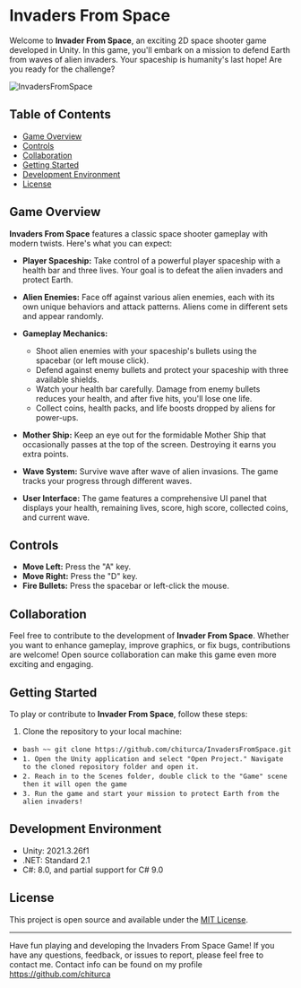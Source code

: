 # Invaders From Space

Welcome to **Invader From Space**, an exciting 2D space shooter game developed in Unity. In this game, you'll embark on a mission to defend Earth from waves of alien invaders. Your spaceship is humanity's last hope! Are you ready for the challenge?

![InvadersFromSpace](https://github.com/chiturca/InvadersFromSpace/assets/113294105/894ff442-54c6-4980-89e2-05cf8d48541f)

## Table of Contents

- [Game Overview](#game-overview)
- [Controls](#controls)
- [Collaboration](#collaboration)
- [Getting Started](#getting-started)
- [Development Environment](#development-environment)
- [License](#license)

## Game Overview <a name="game-overview"></a>

**Invaders From Space** features a classic space shooter gameplay with modern twists. Here's what you can expect:

- **Player Spaceship:** Take control of a powerful player spaceship with a health bar and three lives. Your goal is to defeat the alien invaders and protect Earth.

- **Alien Enemies:** Face off against various alien enemies, each with its own unique behaviors and attack patterns. Aliens come in different sets and appear randomly.

- **Gameplay Mechanics:**
  - Shoot alien enemies with your spaceship's bullets using the spacebar (or left mouse click).
  - Defend against enemy bullets and protect your spaceship with three available shields.
  - Watch your health bar carefully. Damage from enemy bullets reduces your health, and after five hits, you'll lose one life.
  - Collect coins, health packs, and life boosts dropped by aliens for power-ups.

- **Mother Ship:** Keep an eye out for the formidable Mother Ship that occasionally passes at the top of the screen. Destroying it earns you extra points.

- **Wave System:** Survive wave after wave of alien invasions. The game tracks your progress through different waves.

- **User Interface:** The game features a comprehensive UI panel that displays your health, remaining lives, score, high score, collected coins, and current wave.

## Controls <a name="controls"></a>

- **Move Left:** Press the "A" key.
- **Move Right:** Press the "D" key.
- **Fire Bullets:** Press the spacebar or left-click the mouse.

## Collaboration <a name="collaboration"></a>

Feel free to contribute to the development of **Invader From Space**. Whether you want to enhance gameplay, improve graphics, or fix bugs, contributions are welcome! Open source collaboration can make this game even more exciting and engaging.

## Getting Started <a name="getting-started"></a>

To play or contribute to **Invader From Space**, follow these steps:

1. Clone the repository to your local machine:

  - `` bash ~~ git clone https://github.com/chiturca/InvadersFromSpace.git ``
  - `` 1. Open the Unity application and select "Open Project." Navigate to the cloned repository folder and open it. ``
  - `` 2. Reach in to the Scenes folder, double click to the "Game" scene then it will open the game ``
  - `` 3. Run the game and start your mission to protect Earth from the alien invaders! ``

## Development Environment <a name="development-environment"></a>

- Unity: 2021.3.26f1
- .NET: Standard 2.1
- C#: 8.0, and partial support for C# 9.0

## License <a name="license"></a>

This project is open source and available under the [MIT License](LICENSE.md).

---
Have fun playing and developing the Invaders From Space Game! If you have any questions, feedback, or issues to report, please feel free to contact me. Contact info can be found on my profile https://github.com/chiturca
